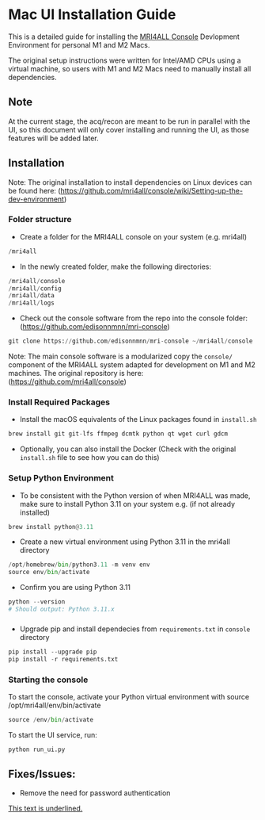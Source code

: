 # Mac UI Installation Guide 

This is a detailed guide for installing the [MRI4ALL Console](https://github.com/mri4all/console/wiki) Devlopment Environment for personal M1 and M2 Macs. 

The original setup instructions were written for Intel/AMD CPUs using a virtual machine, so users with M1 and M2 Macs need to manually install all dependencies.

## Note

At the current stage, the acq/recon are meant to be run in parallel with the UI, so this document will only cover installing and running the UI, as those features will be added later.

## Installation

Note: The original installation to install dependencies on Linux devices can be found here: 
(https://github.com/mri4all/console/wiki/Setting-up-the-dev-environment)


### Folder structure
- Create a folder for the MRI4ALL console on your system (e.g. mri4all)
```python
/mri4all
```
- In the newly created folder, make the following directories:
```python
/mri4all/console
/mri4all/config
/mri4all/data
/mri4all/logs
```
- Check out the console software from the repo into the console folder: (https://github.com/edisonnmnn/mri-console)
```python
git clone https://github.com/edisonnmnn/mri-console ~/mri4all/console
```

Note: The main console software is a modularized copy the `console/` component of the MRI4ALL system adapted for development on M1 and M2 machines.  The original repository is here: (https://github.com/mri4all/console)


### Install Required Packages

- Install the macOS equivalents of the Linux packages found in `install.sh`
```python
brew install git git-lfs ffmpeg dcmtk python qt wget curl gdcm
```
- Optionally, you can also install the Docker (Check with the original `install.sh` file to see how you can do this)


### Setup Python Environment

- To be consistent with the Python version of when MRI4ALL was made, make sure to install Python 3.11 on your system e.g. (if not already installed) 
```python
brew install python@3.11
```
- Create a new virtual environment using Python 3.11 in the mri4all directory
```python
/opt/homebrew/bin/python3.11 -m venv env
source env/bin/activate
```
- Confirm you are using Python 3.11
```python
python --version
# Should output: Python 3.11.x
```

###
- Upgrade pip and install dependecies from `requirements.txt` in `console` directory
```python
pip install --upgrade pip
pip install -r requirements.txt
```

### Starting the console

To start the console, activate your Python virtual environment with source /opt/mri4all/env/bin/activate
```python
source /env/bin/activate
```
To start the UI service, run:
```python
python run_ui.py
```

## Fixes/Issues:

- Remove the need for password authentication


 <u>This text is underlined.</u>